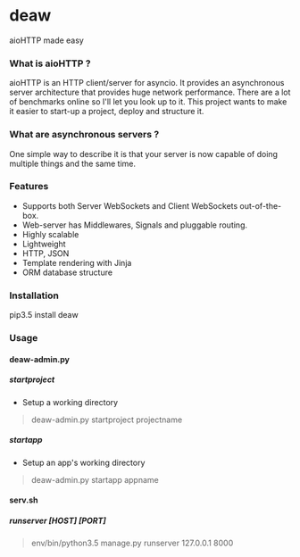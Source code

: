 
deaw 
========================================================
aioHTTP made easy

### What is aioHTTP ?
aioHTTP is an HTTP client/server for asyncio. It provides an asynchronous server architecture that provides huge network performance. There are a lot of benchmarks online so I'll let you look up to it. This project wants to make it easier to start-up a project, deploy and structure it.

### What are asynchronous servers ?
One simple way to describe it is that your server is now capable of doing multiple things and the same time.

### Features
- Supports both Server WebSockets and Client WebSockets out-of-the-box.
- Web-server has Middlewares, Signals and pluggable routing.
- Highly scalable
- Lightweight
- HTTP, JSON
- Template rendering with Jinja
- ORM database structure

### Installation
pip3.5 install deaw

### Usage

#### deaw-admin.py

##### startproject
  -  Setup a working directory

> deaw-admin.py startproject projectname

##### startapp
  - Setup an app's working directory

> deaw-admin.py startapp appname

#### serv.sh

##### runserver [HOST] [PORT]

>env/bin/python3.5 manage.py runserver 127.0.0.1 8000


